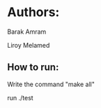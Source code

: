 
# Authors:

Barak Amram 

Liroy Melamed 


## How to run:

Write the command "make all"

run ./test 

